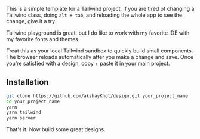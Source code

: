 This is a simple template for a Tailwind project. If you are tired of changing a Tailwind class, doing `alt + tab`, and reloading the whole app to see the change, give it a try. 

Tailwind playground is great, but I do like to work with my favorite IDE with my favorite fonts and themes. 

Treat this as your local Tailwind sandbox to quickly build small components. The browser reloads automatically after you make a change and save. Once you're satisfied with a design, copy + paste it in your main project.

## Installation

```bash
git clone https://github.com/akshayKhot/design.git your_project_name
cd your_project_name
yarn
yarn tailwind
yarn server
```

That's it. Now build some great designs. 
